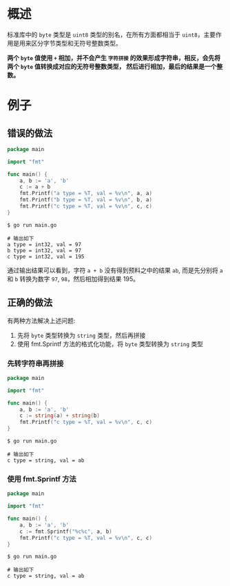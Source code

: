 # 概述

标准库中的 `byte` 类型是 `uint8` 类型的别名，在所有方面都相当于 `uint8`，主要作用是用来区分字节类型和无符号整数类型。

**两个 `byte` 值使用 `+` 相加，并不会产生 `字符拼接` 的效果形成字符串，相反，会先将两个 `byte` 值转换成对应的无符号整数类型，
然后进行相加，最后的结果是一个整数。**

# 例子

## 错误的做法

```go
package main

import "fmt"

func main() {
	a, b := 'a', 'b'
	c := a + b
	fmt.Printf("a type = %T, val = %v\n", a, a)
	fmt.Printf("b type = %T, val = %v\n", b, a)
	fmt.Printf("c type = %T, val = %v\n", c, c)
}
```

```shell
$ go run main.go

# 输出如下
a type = int32, val = 97
b type = int32, val = 97 
c type = int32, val = 195
```

通过输出结果可以看到，字符 `a + b` 没有得到预料之中的结果 `ab`, 而是先分别将 `a` 和 `b` 转换为数字 `97`, `98`，然后相加得到结果 195。 

## 正确的做法

有两种方法解决上述问题: 
1. 先将 `byte` 类型转换为 `string` 类型，然后再拼接
2. 使用 fmt.Sprintf 方法的格式化功能，将 `byte` 类型转换为 `string` 类型

### 先转字符串再拼接

```go
package main

import "fmt"

func main() {
	a, b := 'a', 'b'
	c := string(a) + string(b)
	fmt.Printf("c type = %T, val = %v\n", c, c)
}
```

```shell
$ go run main.go

# 输出如下 
c type = string, val = ab
```

### 使用 fmt.Sprintf 方法

```go
package main

import "fmt"

func main() {
	a, b := 'a', 'b'
	c := fmt.Sprintf("%c%c", a, b)
	fmt.Printf("c type = %T, val = %v\n", c, c)
}
```

```shell
$ go run main.go

# 输出如下 
c type = string, val = ab
```